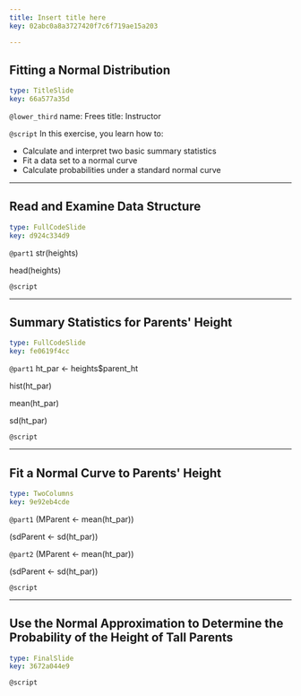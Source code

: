 ```yaml
---
title: Insert title here
key: 02abc0a8a3727420f7c6f719ae15a203

---
```

## Fitting a Normal Distribution

```yaml
type: TitleSlide
key: 66a577a35d
```





`@lower_third`
name: Frees
title: Instructor

`@script`
In this exercise, you learn how to:

-    Calculate and interpret two basic summary statistics
-    Fit a data set to a normal curve
-    Calculate probabilities under a standard normal curve



---
## Read and Examine Data Structure

```yaml
type: FullCodeSlide
key: d924c334d9
```

`@part1`
str(heights)

head(heights)





`@script`




---
## Summary Statistics for Parents' Height

```yaml
type: FullCodeSlide
key: fe0619f4cc
```

`@part1`
ht_par <- heights$parent_ht

hist(ht_par)

mean(ht_par)

sd(ht_par)





`@script`




---
## Fit a Normal Curve to Parents' Height

```yaml
type: TwoColumns
key: 9e92eb4cde
```

`@part1`
(MParent <- mean(ht_par))

(sdParent <- sd(ht_par))

`@part2`
(MParent <- mean(ht_par))

(sdParent <- sd(ht_par))




`@script`




---
## Use the Normal Approximation to Determine the Probability of the Height of Tall Parents

```yaml
type: FinalSlide
key: 3672a044e9
```






`@script`



